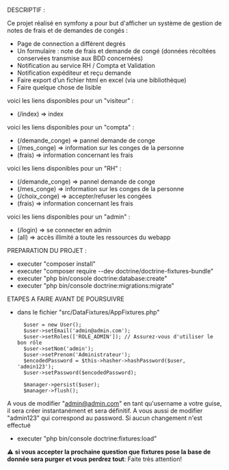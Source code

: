 DESCRIPTIF :
 
Ce projet réalisé en symfony a pour but d'afficher un système de gestion de notes de frais et de demandes
de congés :

- Page de connection a différent degrés
- Un formulaire : note de frais et demande de congé (données récoltées conservées
transmise aux BDD concernées)
- Notification au service RH / Compta et Validation
- Notification expéditeur et reçu demande
- Faire export d’un fichier html en excel (via une bibliothèque)
- Faire quelque chose de lisible

 
 
voici les liens disponibles pour un "visiteur" :
 
- (/index) => index

voici les liens disponibles pour un "compta" :
- (/demande_conge) => pannel demande de conge
- (/mes_conge) => information sur les conges de la personne 
- (frais) => information concernant les frais

voici les liens disponibles pour un "RH" :
- (/demande_conge) => pannel demande de conge
- (/mes_conge) => information sur les conges de la personne
- (/choix_conge) => accepter/refuser les congées
- (frais) => information concernant les frais

voici les liens disponibles pour un "admin" :
 
- (/login) => se connecter en admin
- (all) => accès illimité a toute les ressources du webapp
 
PREPARATION DU PROJET :
 
- executer "composer install"
- executer "composer require --dev doctrine/doctrine-fixtures-bundle"
- executer "php bin/console doctrine:database:create"
- executer "php bin/console doctrine:migrations:migrate"

ETAPES A FAIRE AVANT DE POURSUIVRE
 
- dans le fichier "src/DataFixtures/AppFixtures.php"
 
        $user = new User();
        $user->setEmail('admin@admin.com');
        $user->setRoles(['ROLE_ADMIN']); // Assurez-vous d'utiliser le bon rôle
        $user->setNom('admin');
        $user->setPrenom('Administrateur');
        $encodedPassword = $this->hasher->hashPassword($user, 'admin123');
        $user->setPassword($encodedPassword);
 
        $manager->persist($user);
        $manager->flush();
    
 
A vous de modifier "admin@admin.com" en tant qu'username a votre guise, il sera créer instantanément et sera définitif.
A vous aussi de modifier "admin123" qui correspond au password.
Si aucun changement n'est effectué

- executer "php bin/console doctrine:fixtures:load"

:warning: **si vous accepter la prochaine question que fixtures pose la base de donnée sera purger et vous perdrez tout**: Faite très attention!
